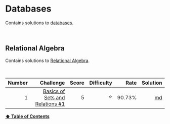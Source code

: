 
# Databases
Contains solutions to [databases](https://www.hackerrank.com/domains/databases).

<br/>

## Relational Algebra
Contains solutions to [Relational Algebra](https://www.hackerrank.com/domains/databases?filters%5Bsubdomains%5D%5B%5D=relational-algebra).

<br/>

Number   |   Challenge                                                                                                          |   Score   |   Difficulty   |   Rate     |   Solution                                                                                                                            
--:      |   --:                                                                                                                |   --:     |   --:          |   --:      |   --:                                                                                                                                 
1        |   [Basics of Sets and Relations #1](https://www.hackerrank.com/challenges/basics-of-sets-and-relational-algebra-1)   |   5       |   :star:       |   90.73%   |   [md](https://github.com/jaimiles23/HackerRank_Solutions/blob/master/databases/1_relational_algebra/01_basicsofsetsandrelations#1.md)



<b><a href="#hackerrank">:arrow_up: Table of Contents</a></b>
<br/>
<br/>


